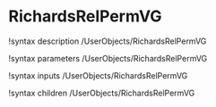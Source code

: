 <!-- MOOSE Documentation Stub: Remove this when content is added. -->

# RichardsRelPermVG
!syntax description /UserObjects/RichardsRelPermVG

!syntax parameters /UserObjects/RichardsRelPermVG

!syntax inputs /UserObjects/RichardsRelPermVG

!syntax children /UserObjects/RichardsRelPermVG
